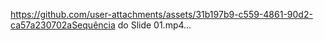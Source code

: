 
https://github.com/user-attachments/assets/31b197b9-c559-4861-90d2-ca57a230702aSequência do Slide 01.mp4…

